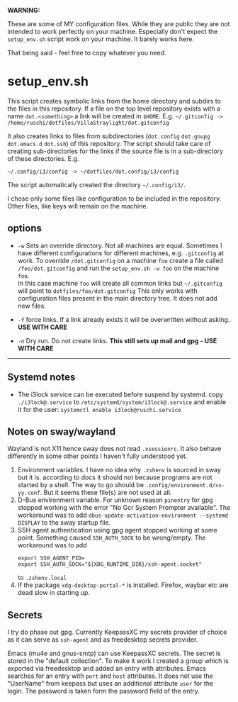 
**WARNING:**

These are some of MY configuration files. While they are public they are not
intended to work perfectly on your machine. Especially don't expect the
``setup_env.sh`` script work on your machine. It barely works here.

That being said - feel free to copy whatever you need.

# setup_env.sh

This script creates symbolic links from the home directory and subdirs to the
files in this repository. If a file on the top level repository exists with a
name `dot.<something>` a link will be created in ``$HOME``.
E.g.
``~/.gitconfig -> /home/ruschi/dotfiles/VillaStraylight/dot.gitconfig``

It also creates links to files from subdirectories (``dot.config`` ``dot.gnupg``
``dot.emacs.d`` ``dot.ssh``) of this repository.  The script should take care of
creating sub-directories for the links if the source file is in a sub-directory
of these directories.
E.g.
```
~/.config/i3/config -> ~/dotfiles/dot.config/i3/config
```
The script automatically created the directory ``~/.config/i3/``.

I chose only some files like configuration to be included in the
repository. Other files, like keys will remain on the machine.

## options

*  ``-w`` Sets an override directory. Not all machines are equal. Sometimes I
   have different configurations for different machines, e.g. ``.gitconfig`` at
   work. To override ``/dot.gitconfig`` on a machine ``foo`` create a file
   called ``/foo/dot.gitconfig`` and run the ``setup_env.sh -w foo`` on the
   machine ``foo``.\
   In this case machine ``foo`` will create all common links but
   ``~/.gitconfig`` will point to ``dotfiles/foo/dot.gitconfig`` This only works
   with configuration files present in the main directory tree. It does not add
   new files.

*  ``-f`` force links. If a link already exists it will be overwritten without
   asking. **USE WITH CARE**

*  ``-n`` Dry run. Do not create links. **This still sets up mail and gpg - USE
   WITH CARE**

-----

## Systemd notes

*  The i3lock service can be executed before suspend by systemd.
   copy `./i3lock@.service` to ``/etc/systemd/system/i3lock@.service`` and
   enable it for the user: ``systemctl enable i3lock@ruschi.service``


## Notes on sway/wayland

Wayland is not X11 hence sway does not read ``.xsessionrc``. It also behave
differently in some other points I haven't fully understood yet.

1.  Environment variables. I have no idea why ``.zshenv`` is sourced in sway but
    it is. according to docs it should not because programs are not started by a
    shell. The way to go should be ``.config/environment.d/xx-yy.conf``. But it
    seems these file(s) are not used at all.
2.  D-Bus environment variable. For unknown reason ``pinentry`` for gpg stopped
    working with the error "No Gcr System Prompter available". The workaround was
    to add ``dbus-update-activation-environment --systemd DISPLAY`` to the sway
    startup file.
3.  SSH agent authentication using gpg agent stopped working at some
    point. Something caused ``SSH_AUTH_SOCK`` to be wrong/empty. 
	The workaround was to add
	```
	export SSH_AGENT_PID=
	export SSH_AUTH_SOCK="${XDG_RUNTIME_DIR}/ssh-agent.socket"
	```
	to ``.zshenv.local``
4.  If the package ``xdg-desktop-portal-*`` is installed. Firefox, waybar etc
    are dead slow in starting up.


## Secrets

I try do phase out gpg. Currently KeepassXC my secrets provider of choice as it 
can serve as ``ssh-agent`` and as freedesktop secrets provider.

Emacs (mu4e and gnus-smtp) can use KeepassXC secrets. The secret is stored in
the "default collection". To make it work I created a group which is exported
via freedesktop and added an entry with attributes. Emacs searches for an entry
with ``port`` and ``host`` attributes. It does not use the "UserName" from
keepass but uses an additional attribute ``user`` for the login. The password is
taken form the password field of the entry.
